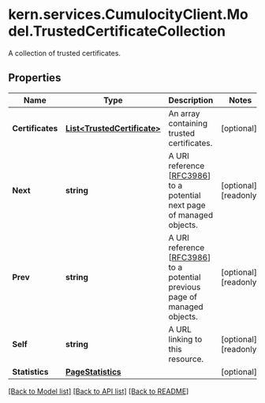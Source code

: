 # kern.services.CumulocityClient.Model.TrustedCertificateCollection
A collection of trusted certificates.

## Properties

Name | Type | Description | Notes
------------ | ------------- | ------------- | -------------
**Certificates** | [**List&lt;TrustedCertificate&gt;**](TrustedCertificate.md) | An array containing trusted certificates. | [optional] 
**Next** | **string** | A URI reference [[RFC3986](https://tools.ietf.org/html/rfc3986)] to a potential next page of managed objects. | [optional] [readonly] 
**Prev** | **string** | A URI reference [[RFC3986](https://tools.ietf.org/html/rfc3986)] to a potential previous page of managed objects. | [optional] [readonly] 
**Self** | **string** | A URL linking to this resource. | [optional] [readonly] 
**Statistics** | [**PageStatistics**](PageStatistics.md) |  | [optional] 

[[Back to Model list]](../README.md#documentation-for-models) [[Back to API list]](../README.md#documentation-for-api-endpoints) [[Back to README]](../README.md)

